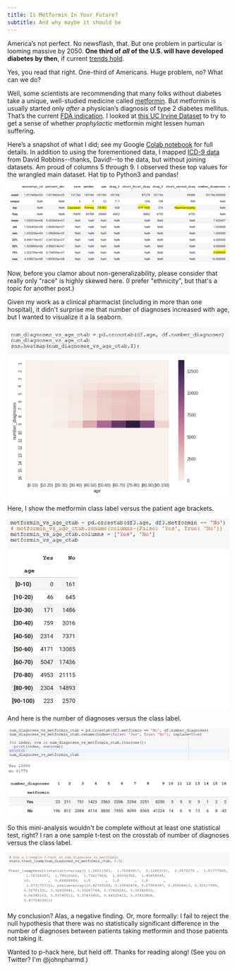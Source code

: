 ```yaml
---
title: Is Metformin In Your Future?
subtitle: And why maybe it should be
---
```


America’s not perfect. No newsflash, that. But one problem in particular is looming massive by 2050. **One third of *all* of the U.S. will have developed diabetes by then**, if current [trends hold]( https://www.einstein.yu.edu/centers/diabetes-research/facts-statistics/).

Yes, you read that right. One-third of Americans. Huge problem, no? What can we do?

Well, some scientists are recommending that many folks without diabetes take a unique, well-studied medicine called [metformin]( https://www.wired.com/story/this-pill-promises-to-extend-life-for-a-nickel-a-pop/). But metformin is usually started only *after* a physician’s diagnosis of type 2 diabetes mellitus. That’s the current [FDA indication](https://www.fda.gov/Drugs/DrugSafety/PostmarketDrugSafetyInformationforPatientsandProviders/ucm493293.htm). I looked at [this UC Irvine Dataset](https://archive.ics.uci.edu/ml/datasets/Diabetes+130-US+hospitals+for+years+1999-2008#) to try to get a sense of whether *prophylactic* metformin might lessen human suffering.

Here’s a snapshot of what I did; see my Google [Colab notebook](https://colab.research.google.com/drive/12Bq7-w3PnGDxhIH7UDmj5NXQZi_Y41uv) for full details. In addition to using the forementioned data, I mapped [ICD-9 data](https://github.com/drobbins/ICD9) from David Robbins--thanks, David!--to the data, but without joining datasets. Am proud of columns 5 through 9. I observed these top values for the wrangled main dataset. Hat tip to Python3 and pandas!

![img-1](/img/2018-12-13-blog-img1.png)

Now, before you clamor about non-generalizability, please consider that really only "race" is highly skewed here. (I prefer "ethnicity", but that's a topic for another post.)

Given my work as a clinical pharmacist (including in more than one hospital), it didn't surprise me that number of diagnoses increased with age, but I wanted to visualize it a la seaborn.

![img-2](/img/2018-12-13-blog-img2.png)

Here, I show the metformin class label versus the patient age brackets.

![img-3](/img/2018-12-13-blog-img3.PNG)

And here is the number of diagnoses versus the class label.

![img-4](/img/2018-12-13-blog-img4.png)

So this mini-analysis wouldn't be complete without at least one statistical test, right? I ran a one sample t-test on the crosstab of number of diagnoses versus the class label.

![img-5](/img/2018-12-13-blog-img5.png)

My conclusion? Alas, a negative finding. Or, more formally: I fail to reject the null hypothesis that there was no statistically significant difference in the number of diagnoses between patients taking metformin and those patients not taking it.

Wanted to p-hack here, but held off. Thanks for reading along! (See you on Twitter? I'm @johnpharmd.)
